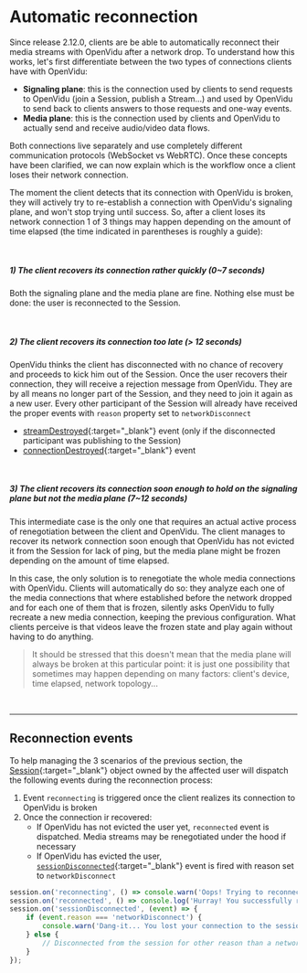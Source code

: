 # Automatic reconnection

Since release 2.12.0, clients are be able to automatically reconnect their media streams with OpenVidu after a network drop. To understand how this works, let's first differentiate between the two types of connections clients have with OpenVidu:

- **Signaling plane**: this is the connection used by clients to send requests to OpenVidu (join a Session, publish a Stream...) and used by OpenVidu to send back to clients answers to those requests and one-way events.
- **Media plane**: this is the connection used by clients and OpenVidu to actually send and receive audio/video data flows.

Both connections live separately and use completely different communication protocols (WebSocket vs WebRTC). Once these concepts have been clarified, we can now explain which is the workflow once a client loses their network connection.

The moment the client detects that its connection with OpenVidu is broken, they will actively try to re-establish a connection with OpenVidu's signaling plane, and won't stop trying until success. So, after a client loses its network connection 1 of 3 things may happen depending on the amount of time elapsed (the time indicated in parentheses is roughly a guide):

<br>

##### 1) The client recovers its connection rather quickly _(0~7 seconds)_

Both the signaling plane and the media plane are fine. Nothing else must be done: the user is reconnected to the Session.

<br>

##### 2) The client recovers its connection too late _(> 12 seconds)_

OpenVidu thinks the client has disconnected with no chance of recovery and proceeds to kick him out of the Session. Once the user recovers their connection, they will receive a rejection message from OpenVidu. They are by all means no longer part of the Session, and they need to join it again as a new user. Every other participant of the Session will already have received the proper events with `reason` property set to `networkDisconnect`

- [streamDestroyed](api/openvidu-browser/classes/streamevent.html){:target="_blank"} event (only if the disconnected participant was publishing to the Session)
- [connectionDestroyed](api/openvidu-browser/classes/connectionevent.html){:target="_blank"} event

<br>

##### 3) The client recovers its connection soon enough to hold on the signaling plane but not the media plane _(7~12 seconds)_

This intermediate case is the only one that requires an actual active process of renegotiation between the client and OpenVidu. The client manages to recover its network connection soon enough that OpenVidu has not evicted it from the Session for lack of ping, but the media plane might be frozen depending on the amount of time elapsed.

In this case, the only solution is to renegotiate the whole media connections with OpenVidu. Clients will automatically do so: they analyze each one of the media connections that where established before the network dropped and for each one of them that is frozen, silently asks OpenVidu to fully recreate a new media connection, keeping the previous configuration. What clients perceive is that videos leave the frozen state and play again without having to do anything.

> It should be stressed that this doesn't mean that the media plane will always be broken at this particular point: it is just one possibility that sometimes may happen depending on many factors: client's device, time elapsed, network topology...

<br>

---

## Reconnection events

To help managing the 3 scenarios of the previous section, the [Session](api/openvidu-browser/classes/session.html){:target="_blank"} object owned by the affected user will dispatch the following events during the reconnection process:

1. Event `reconnecting` is triggered once the client realizes its connection to OpenVidu is broken
2. Once the connection ir recovered:
    - If OpenVidu has not evicted the user yet, `reconnected` event is dispatched. Media streams may be renegotiated under the hood if necessary
    - If OpenVidu has evicted the user, [`sessionDisconnected`](api/openvidu-browser/classes/sessiondisconnectedevent.html){:target="_blank"} event is fired with reason set to `networkDisconnect`

```javascript
session.on('reconnecting', () => console.warn('Oops! Trying to reconnect to the session'));
session.on('reconnected', () => console.log('Hurray! You successfully reconnected to the session'));
session.on('sessionDisconnected', (event) => {
    if (event.reason === 'networkDisconnect') {
        console.warn('Dang-it... You lost your connection to the session');
    } else {
        // Disconnected from the session for other reason than a network drop
    }
});
```

<br>